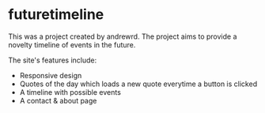 # futuretimeline
This was a project created by andrewrd. The project aims to provide a novelty timeline of events in the future.

The site's features include:
- Responsive design
- Quotes of the day which loads a new quote everytime a button is clicked
- A timeline with possible events
- A contact & about page